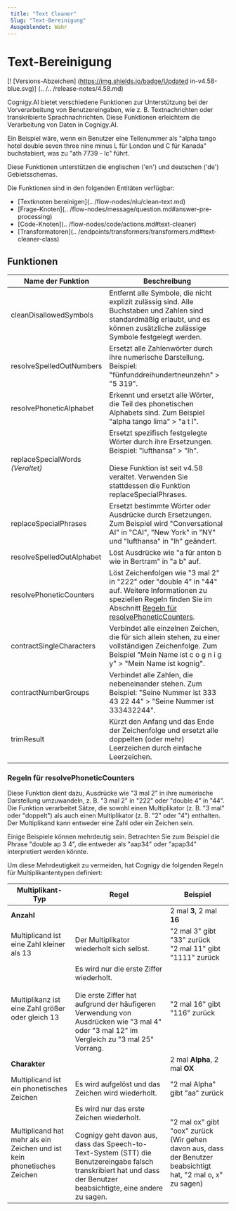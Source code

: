 ```yaml
---
 title: "Text Cleaner" 
 Slug: "Text-Bereinigung" 
 Ausgeblendet: Wahr 
---
```


# Text-Bereinigung

[! [Versions-Abzeichen] (https://img.shields.io/badge/Updated in-v4.58-blue.svg)] (.. /.. /release-notes/4.58.md)

Cognigy.AI bietet verschiedene Funktionen zur Unterstützung bei der Vorverarbeitung von Benutzereingaben, wie z. B. Textnachrichten oder transkribierte Sprachnachrichten. Diese Funktionen erleichtern die Verarbeitung von Daten in Cognigy.AI.

Ein Beispiel wäre, wenn ein Benutzer eine Teilenummer als "alpha tango hotel double seven three nine minus L für London und C für Kanada" buchstabiert, was zu "ath 7739 - lc" führt.

Diese Funktionen unterstützen die englischen ('en') und deutschen ('de') Gebietsschemas.

Die Funktionen sind in den folgenden Entitäten verfügbar:

- [Textknoten bereinigen](.. /flow-nodes/nlu/clean-text.md)
- [Frage-Knoten](.. /flow-nodes/message/question.md#answer-pre-processing)
- [Code-Knoten](.. /flow-nodes/code/actions.md#text-cleaner)
- [Transformatoren](.. /endpoints/transformers/transformers.md#text-cleaner-class)

## Funktionen

| Name der Funktion | Beschreibung |
|------------------------------------|---------------------------------------------------------------------------------------------------------------------------------------------------------------------------------------------------|
| cleanDisallowedSymbols | Entfernt alle Symbole, die nicht explizit zulässig sind. Alle Buchstaben und Zahlen sind standardmäßig erlaubt, und es können zusätzliche zulässige Symbole festgelegt werden.                                                   |
| resolveSpelledOutNumbers | Ersetzt alle Zahlenwörter durch ihre numerische Darstellung. Beispiel: "fünfunddreihundertneunzehn" > "5 319".                                                                          |
| resolvePhoneticAlphabet | Erkennt und ersetzt alle Wörter, die Teil des phonetischen Alphabets sind. Zum Beispiel "alpha tango lima" > "a t l".                                                                                 |
| replaceSpecialWords _(Veraltet)_ | Ersetzt spezifisch festgelegte Wörter durch ihre Ersetzungen. Beispiel: "lufthansa" > "lh". <br><br> Diese Funktion ist seit v4.58 veraltet. Verwenden Sie stattdessen die Funktion replaceSpecialPhrases. |
| replaceSpecialPhrases | Ersetzt bestimmte Wörter oder Ausdrücke durch Ersetzungen. Zum Beispiel wird "Conversational AI" in "CAI", "New York" in "NY" und "lufthansa" in "lh" geändert.                                          |                                               |
| resolveSpelledOutAlphabet | Löst Ausdrücke wie "a für anton b wie in Bertram" in "a b" auf.                                                                                                                                     |
| resolvePhoneticCounters | Löst Zeichenfolgen wie "3 mal 2" in "222" oder "double 4" in "44" auf. Weitere Informationen zu speziellen Regeln finden Sie im Abschnitt [Regeln für resolvePhoneticCounters](#rules-for-resolvephoneticcounters).          |
| contractSingleCharacters | Verbindet alle einzelnen Zeichen, die für sich allein stehen, zu einer vollständigen Zeichenfolge. Zum Beispiel "Mein Name ist c o g n i g y" > "Mein Name ist kognig".                                                                    |
| contractNumberGroups | Verbindet alle Zahlen, die nebeneinander stehen. Zum Beispiel: "Seine Nummer ist 333 43 22 44" > "Seine Nummer ist 333432244".                                                                             |
| trimResult | Kürzt den Anfang und das Ende der Zeichenfolge und ersetzt alle doppelten (oder mehr) Leerzeichen durch einfache Leerzeichen.                                                                                                |

### Regeln für resolvePhoneticCounters

Diese Funktion dient dazu, Ausdrücke wie "3 mal 2" in ihre numerische Darstellung umzuwandeln, z. B. "3 mal 2" in "222" oder "double 4" in "44". Die Funktion verarbeitet Sätze, die sowohl einen Multiplikator (z. B. "3 mal" oder "doppelt") als auch einen Multiplikator (z. B. "2" oder "4") enthalten. Der Multiplikand kann entweder eine Zahl oder ein Zeichen sein.

Einige Beispiele können mehrdeutig sein. Betrachten Sie zum Beispiel die Phrase "double ap 3 4", die entweder als "aap34" oder "apap34" interpretiert werden könnte.

Um diese Mehrdeutigkeit zu vermeiden, hat Cognigy die folgenden Regeln für Multiplikantentypen definiert:

| Multiplikant-Typ | Regel | Beispiel |
|--------------------------------------------------------------------------|---------------------------------------------------------------------------------------------------------------------------------------------------------------------------------------|----------------------------------------------------------------------------------------------|
| **Anzahl** |                                                                                                                                                                                       | 2 mal **3**, 2 mal **16** |
| Multiplicand ist eine Zahl kleiner als 13 | Der Multiplikator wiederholt sich selbst.                                                                                                                                                  | "2 mal 3" gibt "33" zurück <br> "2 mal 11" gibt "1111" zurück |
| Multiplikanz ist eine Zahl größer oder gleich 13 | Es wird nur die erste Ziffer wiederholt. <br><br> Die erste Ziffer hat aufgrund der häufigeren Verwendung von Ausdrücken wie "3 mal 4" oder "3 mal 12" im Vergleich zu "3 mal 25" Vorrang.      | "2 mal 16" gibt "116" zurück |
| **Charakter** |                                                                                                                                                                                       | 2 mal **Alpha**, 2 mal **OX** |
| Multiplicand ist ein phonetisches Zeichen | Es wird aufgelöst und das Zeichen wird wiederholt.                                                                                                                                        | "2 mal Alpha" gibt "aa" zurück |
| Multiplicand hat mehr als ein Zeichen und ist kein phonetisches Zeichen | Es wird nur das erste Zeichen wiederholt. <br><br> Cognigy geht davon aus, dass das Speech-to-Text-System (STT) die Benutzereingabe falsch transkribiert hat und dass der Benutzer beabsichtigte, eine andere zu sagen. | "2 mal ox" gibt "oox" zurück <br> (Wir gehen davon aus, dass der Benutzer beabsichtigt hat, "2 mal o, x" zu sagen) |